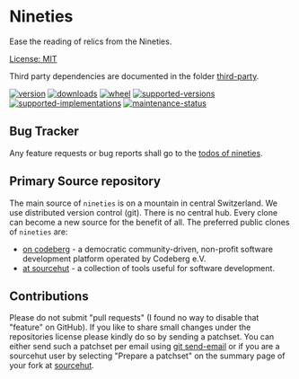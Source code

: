 # Nineties

Ease the reading of relics from the Nineties.

[License: MIT](https://git.sr.ht/~sthagen/nineties/tree/default/item/LICENSE)

Third party dependencies are documented in the folder [third-party](third-party/README.md).

[![version](https://img.shields.io/pypi/v/nineties.svg?style=flat)](https://pypi.python.org/pypi/nineties/)
[![downloads](https://static.pepy.tech/badge/nineties/month)](https://pepy.tech/project/nineties)
[![wheel](https://img.shields.io/pypi/wheel/nineties.svg?style=flat)](https://pypi.python.org/pypi/nineties/)
[![supported-versions](https://img.shields.io/pypi/pyversions/nineties.svg?style=flat)](https://pypi.python.org/pypi/nineties/)
[![supported-implementations](https://img.shields.io/pypi/implementation/nineties.svg?style=flat)](https://pypi.python.org/pypi/nineties/)
[![maintenance-status](https://img.shields.io/github/commit-activity/y/sthagen/nineties.svg?style=flat)](https://git.sr.ht/~sthagen/nineties/log)

## Bug Tracker

Any feature requests or bug reports shall go to the [todos of nineties](https://todo.sr.ht/~sthagen/nineties).

## Primary Source repository

The main source of `nineties` is on a mountain in central Switzerland.
We use distributed version control (git).
There is no central hub.
Every clone can become a new source for the benefit of all.
The preferred public clones of `nineties` are:

* [on codeberg](https://codeberg.org/sthagen/nineties) - a democratic community-driven, non-profit software development platform operated by Codeberg e.V.
* [at sourcehut](https://git.sr.ht/~sthagen/nineties) - a collection of tools useful for software development.

## Contributions

Please do not submit "pull requests" (I found no way to disable that "feature" on GitHub).
If you like to share small changes under the repositories license please kindly do so by sending a patchset.
You can either send such a patchset per email using [git send-email](https://git-send-email.io) or 
if you are a sourcehut user by selecting "Prepare a patchset" on the summary page of your fork at [sourcehut](https://git.sr.ht/).
